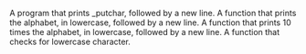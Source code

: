 A program that prints _putchar, followed by a new line.
A function that prints the alphabet, in lowercase, followed by a new line.
A function that prints 10 times the alphabet, in lowercase, followed by a new line.
A function that checks for lowercase character.
